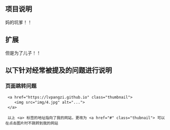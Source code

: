 

## 项目说明
妈的坑爹！！

## 扩展
但是为了儿子！！



## 以下针对经常被提及的问题进行说明
### 页面跳转问题
     <a href="https://lvpangzi.github.io" class="thumbnail">
     	<img src="img/4.jpg" alt="...">
     </a>
     
     以上 <a> 标签的地址指向了我的网站，更改为 <a href="#" class="thubnail"> 可以在点击图片时不跳转到我的网站

